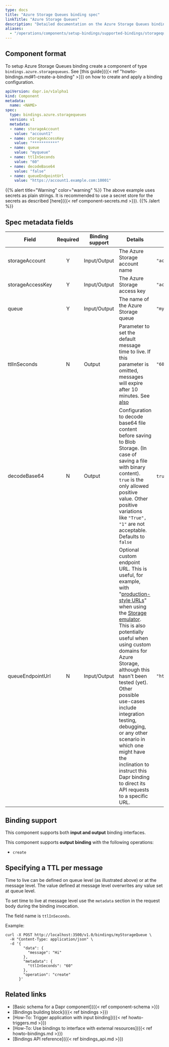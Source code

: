 ```yaml
---
type: docs
title: "Azure Storage Queues binding spec"
linkTitle: "Azure Storage Queues"
description: "Detailed documentation on the Azure Storage Queues binding component"
aliases:
  - "/operations/components/setup-bindings/supported-bindings/storagequeues/"
---
```


## Component format

To setup Azure Storage Queues binding create a component of type `bindings.azure.storagequeues`. See [this guide]({{< ref "howto-bindings.md#1-create-a-binding" >}}) on how to create and apply a binding configuration.


```yaml
apiVersion: dapr.io/v1alpha1
kind: Component
metadata:
  name: <NAME>
spec:
  type: bindings.azure.storagequeues
  version: v1
  metadata:
  - name: storageAccount
    value: "account1"
  - name: storageAccessKey
    value: "***********"
  - name: queue
    value: "myqueue"
  - name: ttlInSeconds
    value: "60"
  - name: decodeBase64
    value: "false"
  - name: queueEndpointUrl
    value: "https://account1.example.com:10001"
```

{{% alert title="Warning" color="warning" %}}
The above example uses secrets as plain strings. It is recommended to use a secret store for the secrets as described [here]({{< ref component-secrets.md >}}).
{{% /alert %}}

## Spec metadata fields

| Field              | Required | Binding support |  Details | Example |
|--------------------|:--------:|------------|-----|---------|
| storageAccount | Y | Input/Output |  The Azure Storage account name | `"account1"` |
| storageAccessKey | Y | Input/Output | The Azure Storage access key | `"accessKey"` |
| queue | Y | Input/Output | The name of the Azure Storage queue | `"myqueue"` |
| ttlInSeconds | N | Output | Parameter to set the default message time to live. If this parameter is omitted, messages will expire after 10 minutes. See [also](#specifying-a-ttl-per-message) | `"60"` |
| decodeBase64 | N | Output | Configuration to decode base64 file content before saving to Blob Storage. (In case of saving a file with binary content). `true` is the only allowed positive value. Other positive variations like `"True", "1"` are not acceptable. Defaults to `false` | `true`, `false` |
| queueEndpointUrl | N | Input/Output | Optional custom endpoint URL. This is useful, for example, with "[production-style URLs](https://github.com/Azure/azurite#production-style-url)" when using the [Storage emulator](https://github.com/Azure/azurite). This is also potentially useful when using custom domains for Azure Storage, although this hasn't been tested (yet). Other possible use-cases include integration testing, debugging, or any other scenario in which one might have the inclination to instruct this Dapr binding to direct its API requests to a specific URL. | `"https://accountName.queue.example.com:10001"` |

## Binding support

This component supports both **input and output** binding interfaces.

This component supports **output binding** with the following operations:

- `create`

## Specifying a TTL per message

Time to live can be defined on queue level (as illustrated above) or at the message level. The value defined at message level overwrites any value set at queue level.

To set time to live at message level use the `metadata` section in the request body during the binding invocation.

The field name is `ttlInSeconds`.

Example:

```shell
curl -X POST http://localhost:3500/v1.0/bindings/myStorageQueue \
  -H "Content-Type: application/json" \
  -d '{
        "data": {
          "message": "Hi"
        },
        "metadata": {
          "ttlInSeconds": "60"
        },
        "operation": "create"
      }'
```
## Related links

- [Basic schema for a Dapr component]({{< ref component-schema >}})
- [Bindings building block]({{< ref bindings >}})
- [How-To: Trigger application with input binding]({{< ref howto-triggers.md >}})
- [How-To: Use bindings to interface with external resources]({{< ref howto-bindings.md >}})
- [Bindings API reference]({{< ref bindings_api.md >}})
